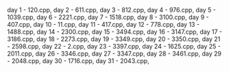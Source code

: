 day 1 - 120.cpp,
day 2 - 611.cpp,
day 3 - 812.cpp,
day 4 - 976.cpp,
day 5 - 1039.cpp,
day 6 - 2221.cpp,
day 7 - 1518.cpp,
day 8 - 3100.cpp,
day 9 - 407.cpp,
day 10 - 11.cpp,
day 11 - 417.cpp,
day 12 - 778.cpp,
day 13 - 1488.cpp,
day 14 - 2300.cpp,
day 15 - 3494.cpp,
day 16 - 3147.cpp,
day 17 - 3186.cpp,
day 18 - 2273.cpp,
day 19 - 3349.cpp,
day 20 - 3350.cpp,
day 21 - 2598.cpp,
day 22 - 2.cpp,
day 23 - 3397.cpp,
day 24 - 1625.cpp,
day 25 - 2011.cpp,
day 26 - 3346.cpp,
day 27 - 3347.cpp,
day 28 - 3461.cpp,
day 29 - 2048.cpp,
day 30 - 1716.cpp,
day 31 - 2043.cpp,